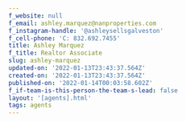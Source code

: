 ```yaml
---
f_website: null
f_email: ashley.marquez@nanproperties.com
f_instagram-handle: '@ashleysellsgalveston'
f_cell-phone: 'C: 832.692.7455'
title: Ashley Marquez
f_title: Realtor Associate
slug: ashley-marquez
updated-on: '2022-01-13T23:43:37.564Z'
created-on: '2022-01-13T23:43:37.564Z'
published-on: '2022-01-14T00:03:58.602Z'
f_if-team-is-this-person-the-team-s-lead: false
layout: '[agents].html'
tags: agents
---
```



